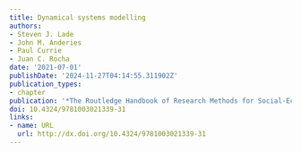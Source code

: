 ```yaml
---
title: Dynamical systems modelling
authors:
- Steven J. Lade
- John M. Anderies
- Paul Currie
- Juan C. Rocha
date: '2021-07-01'
publishDate: '2024-11-27T04:14:55.311902Z'
publication_types:
- chapter
publication: '*The Routledge Handbook of Research Methods for Social-Ecological Systems*'
doi: 10.4324/9781003021339-31
links:
- name: URL
  url: http://dx.doi.org/10.4324/9781003021339-31
---
```

